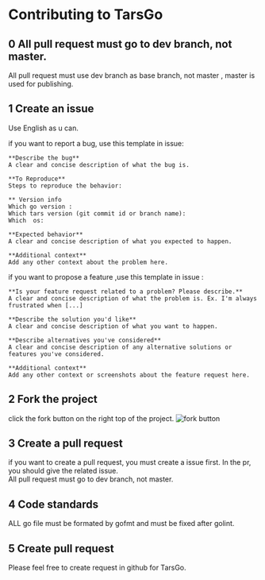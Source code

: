 # Contributing to TarsGo

## 0 All pull request must go to dev branch, not master.
All pull request must use dev branch as base branch, not master , master is used for publishing.

## 1 Create an issue 
Use English as u can.
  
if you want to report a bug, use this template in issue:
```
**Describe the bug**
A clear and concise description of what the bug is.

**To Reproduce**
Steps to reproduce the behavior:
 
** Version info 
Which go version :
Which tars version (git commit id or branch name):
Which  os:

**Expected behavior**
A clear and concise description of what you expected to happen.

**Additional context**
Add any other context about the problem here.
```
 if you want to propose a feature ,use this template in issue :
```
**Is your feature request related to a problem? Please describe.**
A clear and concise description of what the problem is. Ex. I'm always frustrated when [...]

**Describe the solution you'd like**
A clear and concise description of what you want to happen.

**Describe alternatives you've considered**
A clear and concise description of any alternative solutions or features you've considered.

**Additional context**
Add any other context or screenshots about the feature request here.

```

## 2 Fork the project
click the fork button on the right top of the project.
![fork button](docs/images/fork_button.png)

## 3 Create a pull request
if you want to create a pull request, you must create a issue first. 
In the pr, you should give the related issue.  
All pull request must go to dev branch, not master.

## 4 Code standards
ALL go file must be formated by gofmt and  must be fixed after golint.


## 5 Create pull request

Please feel free to create request in github for TarsGo.

